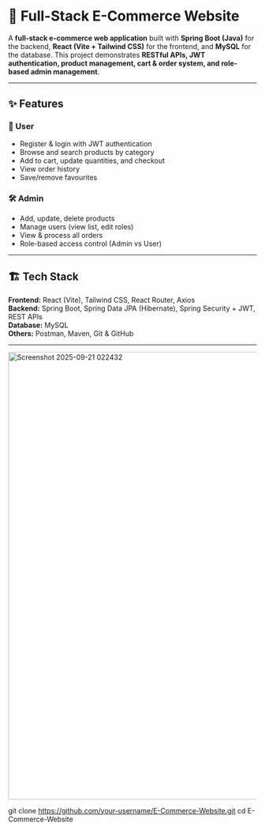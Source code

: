 # 🛒 Full-Stack E-Commerce Website

A **full-stack e-commerce web application** built with **Spring Boot (Java)** for the backend, **React (Vite + Tailwind CSS)** for the frontend, and **MySQL** for the database. This project demonstrates **RESTful APIs, JWT authentication, product management, cart & order system, and role-based admin management**.

---

## ✨ Features

### 👤 User
- Register & login with JWT authentication  
- Browse and search products by category  
- Add to cart, update quantities, and checkout  
- View order history  
- Save/remove favourites  

### 🛠 Admin
- Add, update, delete products  
- Manage users (view list, edit roles)  
- View & process all orders  
- Role-based access control (Admin vs User)  

---

## 🏗 Tech Stack

**Frontend:** React (Vite), Tailwind CSS, React Router, Axios  
**Backend:** Spring Boot, Spring Data JPA (Hibernate), Spring Security + JWT, REST APIs  
**Database:** MySQL  
**Others:** Postman, Maven, Git & GitHub  

---
<img width="1866" height="906" alt="Screenshot 2025-09-21 022432" src="https://github.com/user-attachments/assets/54ea063a-3517-4f61-89ce-d25cd57ed9ad" />


git clone https://github.com/your-username/E-Commerce-Website.git
cd E-Commerce-Website
